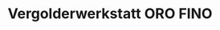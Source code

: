 ---
title: "Vergolderwerkstatt ORO FINO"
url: /duesseldorf/vergolderwerkstatt-oro-fino/
shop: Rahmen
---